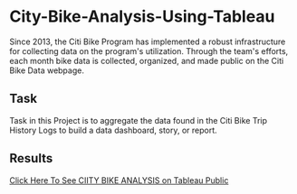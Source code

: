 # City-Bike-Analysis-Using-Tableau

Since 2013, the Citi Bike Program has implemented a robust infrastructure for collecting data on the program's utilization. Through the team's efforts, each month bike data is collected, organized, and made public on the Citi Bike Data webpage.

## Task

Task in this Project is to aggregate the data found in the Citi Bike Trip History Logs to build a data dashboard, story, or report. 

## Results 

[Click Here To See CIITY BIKE ANALYSIS on Tableau Public](https://public.tableau.com/app/profile/sourav.sekhar1784/viz/CityBikeAnalysis_16853607705970/FinalStory?publish=yes)
